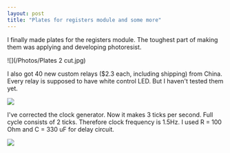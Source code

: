 ```yaml
---
layout: post
title: "Plates for registers module and some more"
---
```



I finally made plates for the registers module.
The toughest part of making them was applying and developing photoresist.

![](/Photos/Plates 2 cut.jpg)

I also got 40 new custom relays ($2.3 each, including shipping) from China.
Every relay is supposed to have white control LED. But I haven't tested them yet.

![](/Photos/40relays.jpg)

I've corrected the clock generator.
Now it makes 3 ticks per second. Full cycle consists of 2 ticks. Therefore clock frequency is 1.5Hz.
I used R = 100 Ohm and C = 330 uF for delay circuit.

[![](http://img.youtube.com/vi/uVY6qsk3CsQ/0.jpg)](http://www.youtube.com/watch?v=uVY6qsk3CsQ)

